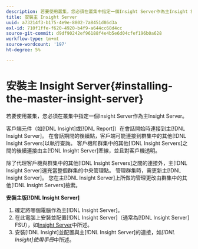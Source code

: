 ```yaml
---
description: 若要使用叢集，您必須在叢集中指定一個Insight Server作為主Insight Server。
title: 安裝主 Insight Server
uuid: a73214f3-b175-4e9e-8802-7a8451d86d3a
exl-id: 710f1ffe-f620-4920-b4f9-a644cc68d4cc
source-git-commit: d9df90242ef96188f4e4b5e6d04cfef196b0a628
workflow-type: tm+mt
source-wordcount: '197'
ht-degree: 5%

---
```


# 安裝主 Insight Server{#installing-the-master-insight-server}

若要使用叢集，您必須在叢集中指定一個Insight Server作為主Insight Server。

客戶端元件（如[!DNL Insight]或[!DNL Report]）在會話開始時連接到主[!DNL Insight Server]。 在會話期間的後續點，客戶端可能連接到群集中的其他[!DNL Insight Servers]以執行查詢。 客戶機和群集中的其他[!DNL Insight Servers]之間的後續連接由主[!DNL Insight Server]牽線，並且對客戶機透明。

除了代理客戶機與群集中的其他[!DNL Insight Servers]之間的連接外，主[!DNL Insight Server]還充當整個群集的中央管理點。 管理群集時，需更新主[!DNL Insight Server]。 您在主[!DNL Insight Server]上所做的管理更改由群集中的其他[!DNL Insight Servers]檢索。

**安裝主版[!DNL Insight Server]**

1. 確定將哪個電腦作為主[!DNL Insight Server]。
1. 在此電腦上安裝並配置[!DNL Insight Server]（通常為[!DNL Insight Server] FSU），如[Insight Server](../../../../../../home/c-inst-svr/c-msr-server/c-msr-server.md)中所述。
1. 安裝[!DNL Insight]並配置與主[!DNL Insight Server]的連接，如&#x200B;*[!DNL Insight]使用手冊*&#x200B;中所述。
